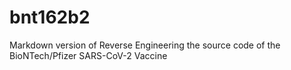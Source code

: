 # bnt162b2
Markdown version of Reverse Engineering the source code of the BioNTech/Pfizer SARS-CoV-2 Vaccine
